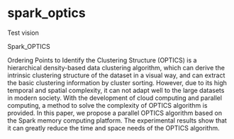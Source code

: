 # spark_optics

Test vision

Spark_OPTICS

Ordering Points to Identify the Clustering Structure (OPTICS) is a hierarchical density-based data clustering algorithm, which can derive the intrinsic clustering structure of the dataset in a visual way, and can extract the basic clustering information by cluster sorting. However, due to its high temporal and spatial complexity, it can not adapt well to the large datasets in modern society. With the development of cloud computing and parallel computing, a method to solve the complexity of OPTICS algorithm is provided. In this paper, we propose a parallel OPTICS algorithm based on the Spark memory computing platform. The experimental results show that it can greatly reduce the time and space needs of the OPTICS algorithm.
